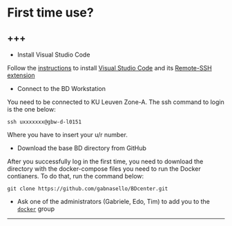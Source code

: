 # First time use?

+++
---

- Install Visual Studio Code

Follow the [instructions](https://code.visualstudio.com/docs/remote/ssh) to install [Visual Studio Code](https://code.visualstudio.com/) and its [Remote-SSH extension](https://marketplace.visualstudio.com/items?itemName=ms-vscode-remote.remote-ssh)

- Connect to the BD Workstation

You need to be connected to KU Leuven Zone-A.
The ssh command to login is the one below:

```ssh uxxxxxxx@gbw-d-l0151```

Where you have to insert your u/r number.

- Download the base BD directory from GitHub

After you successfully log in the first time, you need to download the directory with the docker-compose files you need to run the Docker contianers. To do that, run the command below:

```git clone https://github.com/gabnasello/BDcenter.git```

- Ask one of the administrators (Gabriele, Edo, Tim) to add you to the [```docker```](./admin_notes#add-new-user-to-docker-group) group
---